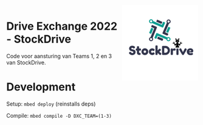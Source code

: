 <img align="right" width="200" src="https://github.com/jojoxd/DXC-22-L/raw/main/resources/StockDrive.png" />

# Drive Exchange 2022 - StockDrive

Code voor aansturing van Teams 1, 2 en 3 van StockDrive.

# Development

Setup: `mbed deploy` (reinstalls deps)

Compile: `mbed compile -D DXC_TEAM=(1-3)`
